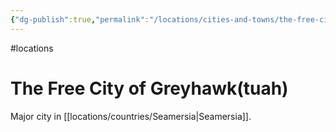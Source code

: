 ```yaml
---
{"dg-publish":true,"permalink":"/locations/cities-and-towns/the-free-city-of-greyhawk-tuah/"}
---
```


#locations 
# The Free City of Greyhawk(tuah)

Major city in [[locations/countries/Seamersia\|Seamersia]].